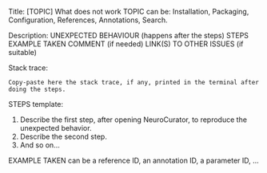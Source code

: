 Title: [TOPIC] What does not work
TOPIC can be: Installation, Packaging, Configuration, References, Annotations, Search.

Description:
UNEXPECTED BEHAVIOUR (happens after the steps)
STEPS
EXAMPLE TAKEN
COMMENT (if needed)
LINK(S) TO OTHER ISSUES (if suitable)

Stack trace:
```
Copy-paste here the stack trace, if any, printed in the terminal after doing the steps.
```

STEPS template:
1. Describe the first step, after opening NeuroCurator, to reproduce the unexpected behavior.
2. Describe the second step.
3. And so on...

EXAMPLE TAKEN can be a reference ID, an annotation ID, a parameter ID, ...
